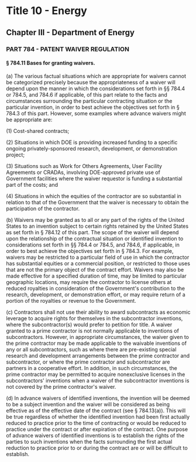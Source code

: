 
# Title 10 - Energy
## Chapter III - Department of Energy
### PART 784 - PATENT WAIVER REGULATION
#### § 784.11 Bases for granting waivers.

(a) The various factual situations which are appropriate for waivers cannot be categorized precisely because the appropriateness of a waiver will depend upon the manner in which the considerations set forth in §§ 784.4 or 784.5, and 784.6 if applicable, of this part relate to the facts and circumstances surrounding the particular contracting situation or the particular invention, in order to best achieve the objectives set forth in § 784.3 of this part. However, some examples where advance waivers might be appropriate are:

(1) Cost-shared contracts;

(2) Situations in which DOE is providing increased funding to a specific ongoing privately-sponsored research, development, or demonstration project;

(3) Situations such as Work for Others Agreements, User Facility Agreements or CRADAs, involving DOE-approved private use of Government facilities where the waiver requestor is funding a substantial part of the costs; and

(4) Situations in which the equities of the contractor are so substantial in relation to that of the Government that the waiver is necessary to obtain the participation of the contractor.

(b) Waivers may be granted as to all or any part of the rights of the United States to an invention subject to certain rights retained by the United States as set forth in § 784.12 of this part. The scope of the waiver will depend upon the relationship of the contractual situation or identified invention to considerations set forth in §§ 784.4 or 784.5, and 784.6, if applicable, in order to best achieve the objectives set forth in § 784.3. For example, waivers may be restricted to a particular field of use in which the contractor has substantial equities or a commercial position, or restricted to those uses that are not the primary object of the contract effort. Waivers may also be made effective for a specified duration of time, may be limited to particular geographic locations, may require the contractor to license others at reduced royalties in consideration of the Government's contribution to the research, development, or demonstration effort, or may require return of a portion of the royalties or revenue to the Government.

(c) Contractors shall not use their ability to award subcontracts as economic leverage to acquire rights for themselves in the subcontractor inventions, where the subcontractor(s) would prefer to petition for title. A waiver granted to a prime contractor is not normally applicable to inventions of subcontractors. However, in appropriate circumstances, the waiver given to the prime contractor may be made applicable to the waivable inventions of any or all subcontractors, such as where there are pre-existing special research and development arrangements between the prime contractor and subcontractor, or where the prime contractor and subcontractor are partners in a cooperative effort. In addition, in such circumstances, the prime contractor may be permitted to acquire nonexclusive licenses in the subcontractors' inventions when a waiver of the subcontractor inventions is not covered by the prime contractor's waiver.

(d) In advance waivers of identified inventions, the invention will be deemed to be a subject invention and the waiver will be considered as being effective as of the effective date of the contract (see § 784.13(a)). This will be true regardless of whether the identified invention had been first actually reduced to practice prior to the time of contracting or would be reduced to practice under the contract or after expiration of the contract. One purpose of advance waivers of identified inventions is to establish the rights of the parties to such inventions when the facts surrounding the first actual reduction to practice prior to or during the contract are or will be difficult to establish.
